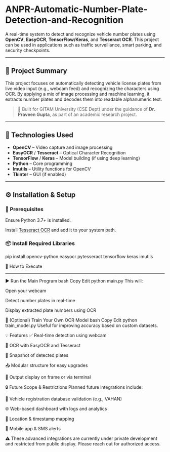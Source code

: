 # ANPR-Automatic-Number-Plate-Detection-and-Recognition


A real-time system to detect and recognize vehicle number plates using **OpenCV**, **EasyOCR**, **TensorFlow/Keras**, and **Tesseract OCR**. This project can be used in applications such as traffic surveillance, smart parking, and security checkpoints.

---

## 📖 Project Summary

This project focuses on automatically detecting vehicle license plates from live video input (e.g., webcam feed) and recognizing the characters using OCR. By applying a mix of image processing and machine learning, it extracts number plates and decodes them into readable alphanumeric text.

> 📌 Built for GITAM University (CSE Dept) under the guidance of **Dr. Praveen Gupta**, as part of an academic research project.

---

## 🧠 Technologies Used

- **OpenCV** – Video capture and image processing
- **EasyOCR** / **Tesseract** – Optical Character Recognition
- **TensorFlow** / **Keras** – Model building (if using deep learning)
- **Python** – Core programming
- **Imutils** – Utility functions for OpenCV
- **Tkinter** – GUI (if enabled)

---

## ⚙️ Installation & Setup

### 🔧 Prerequisites

Ensure Python 3.7+ is installed.

Install [Tesseract OCR](https://github.com/tesseract-ocr/tesseract) and add it to your system path.

### 📦 Install Required Libraries

pip install opencv-python easyocr pytesseract tensorflow keras imutils

🚀 How to Execute
___
▶️ Run the Main Program
bash
Copy
Edit
python main.py
This will:

Open your webcam

Detect number plates in real-time

Display extracted plate numbers using OCR

🧠 (Optional) Train Your Own OCR Model
bash
Copy
Edit
python train_model.py
Useful for improving accuracy based on custom datasets.

💡 Features
✅ Real-time detection using webcam

🧠 OCR with EasyOCR and Tesseract

📸 Snapshot of detected plates

📤 Modular structure for easy upgrades

📂 Output display on frame or via terminal

🔒 Future Scope & Restrictions
Planned future integrations include:

🔗 Vehicle registration database validation (e.g., VAHAN)

🌐 Web-based dashboard with logs and analytics

📍 Location & timestamp mapping

📱 Mobile app & SMS alerts

⚠️ These advanced integrations are currently under private development and restricted from public display. Please reach out for authorized access.
